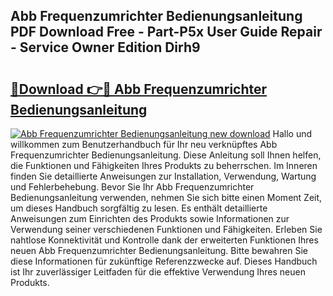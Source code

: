 ## Abb Frequenzumrichter Bedienungsanleitung PDF Download Free - Part-P5x User Guide Repair - Service Owner Edition Dirh9

# <h2><a href="http://df3z84.blite.top/?on=Abb+Frequenzumrichter+Bedienungsanleitung">🔗Download 👉🔴 Abb Frequenzumrichter Bedienungsanleitung</a></h2>

[![Abb Frequenzumrichter Bedienungsanleitung new download](https://i.imgur.com/lujVjoI.png)](http://df3z84.blite.top/?on=Abb+Frequenzumrichter+Bedienungsanleitung)
Hallo und willkommen zum Benutzerhandbuch für Ihr neu verknüpftes Abb Frequenzumrichter Bedienungsanleitung. Diese Anleitung soll Ihnen helfen, die Funktionen und Fähigkeiten Ihres Produkts zu beherrschen. Im Inneren finden Sie detaillierte Anweisungen zur Installation, Verwendung, Wartung und Fehlerbehebung. Bevor Sie Ihr Abb Frequenzumrichter Bedienungsanleitung verwenden, nehmen Sie sich bitte einen Moment Zeit, um dieses Handbuch sorgfältig zu lesen. Es enthält detaillierte Anweisungen zum Einrichten des Produkts sowie Informationen zur Verwendung seiner verschiedenen Funktionen und Fähigkeiten. Erleben Sie nahtlose Konnektivität und Kontrolle dank der erweiterten Funktionen Ihres neuen Abb Frequenzumrichter Bedienungsanleitung. Bitte bewahren Sie diese Informationen für zukünftige Referenzzwecke auf. Dieses Handbuch ist Ihr zuverlässiger Leitfaden für die effektive Verwendung Ihres neuen Produkts.
